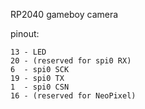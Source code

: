 RP2040 gameboy camera

pinout:
```
13 - LED
20 - (reserved for spi0 RX)
6  - spi0 SCK
19 - spi0 TX
1  - spi0 CSN
16 - (reserved for NeoPixel)
```